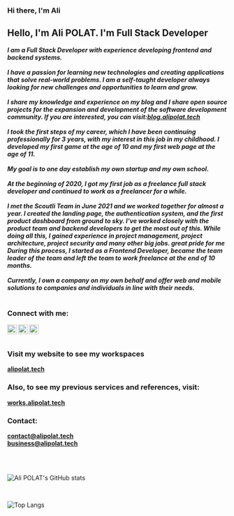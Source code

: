 ### Hi there, I'm Ali

## Hello, I'm Ali POLAT. I'm Full Stack Developer

_**I am a Full Stack Developer with experience developing frontend and backend systems.**_
<br /><br />
_**I have a passion for learning new technologies and creating applications that solve real-world problems. I am a self-taught developer always looking for new challenges and opportunities to learn and grow.**_
<br /><br />
_**I share my knowledge and experience on my blog and I share  open source projects for the expansion and development of the software development community. If you are interested, you can visit:[blog.alipolat.tech](https://blog.alipolat.tech)**_
<br /><br />
_**I took the first steps of my career, which I have been continuing professionally for 3 years, with my interest in this job in my childhood. I developed my first game at the age of 10 and my first web page at the age of 11.**_
<br /><br />
_**My goal is to one day establish my own startup and my own school.**_
<br /><br />
_**At the beginning of 2020, I got my first job as a freelance full stack developer and continued to work as a freelancer for a while.**_
<br /><br />
_**I met the Scoutli Team in June 2021 and we worked together for almost a year. I created the landing page, the authentication system, and the first product dashboard from ground to sky. I've worked closely with the product team and backend developers to get the most out of this. While doing all this, I gained experience in project management, project architecture, project security and many other big jobs. great pride for me During this process, I started as a Frontend Developer, became the team leader of the team and left the team to work freelance at the end of 10 months.**_
<br /><br />
_**Currently, I own a company on my own behalf and offer web and mobile solutions to companies and individuals in line with their needs.**_
<br /><br />

### Connect with me:

[<img align="left" alt="_alipolat | Twitter" width="22px" src="https://cdn.jsdelivr.net/npm/simple-icons@v3/icons/twitter.svg" />][twitter]
[<img align="left" alt="-alipolat | LinkedIn" width="22px" src="https://cdn.jsdelivr.net/npm/simple-icons@v3/icons/linkedin.svg" />][linkedin]
[<img align="left" alt="__alipolat | Instagram" width="22px" src="https://cdn.jsdelivr.net/npm/simple-icons@v3/icons/instagram.svg" />][instagram]

<br />
<br />

### Visit my website to see my workspaces
**[alipolat.tech](https://alipolat.tech#services)**

### Also, to see my previous services and references, visit:
**[works.alipolat.tech](https://alipolat.tech#services)**

### Contact:
**contact@alipolat.tech**
<br />
**business@alipolat.tech**

<br />
<br />

![Ali POLAT's GitHub stats](https://github-readme-stats.vercel.app/api?username=alipolat-js&show_icons=true&theme=highcontrast)

<br />

![Top Langs](https://github-readme-stats.vercel.app/api/top-langs/?username=alipolat-js&layout=compact)


[twitter]: https://twitter.com/_alipolat
[instagram]: https://instagram.com/__alipolat
[linkedin]: https://www.linkedin.com/in/-alipolat
[dribbble]: https://dribbble.com/alipolat
